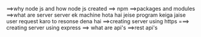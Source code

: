  ==>why node js and how node js created 
 ==> npm 
 ==>packages and modules
 ==>what are server
  server ek machine hota hai jeise program keiga jaise user request karo to resonse dena hai
 ==>creating server using https
 ===> creating server using express
 ==> what are api's
 ==>rest api's
